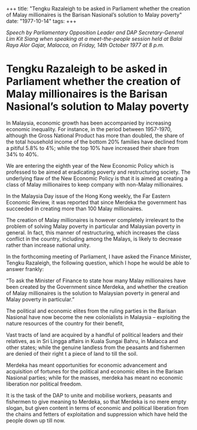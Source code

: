 +++ 
title: "Tengku Razaleigh to be asked in Parliament whether the creation of Malay millionaires is the Barisan Nasional’s solution to Malay poverty"
date: "1977-10-14"
tags:
+++

_Speech by Parliamentary Opposition Leader and DAP Secretary-General Lim Kit Siang when speaking at a meet-the-people session held at Balai Raya Alor Gajar, Malacca, on Friday, 14th October 1977 at 8 p.m._

# Tengku Razaleigh to be asked in Parliament whether the creation of Malay millionaires is the Barisan Nasional’s solution to Malay poverty

In Malaysia, economic growth has been accompanied by increasing economic inequality. For instance, in the period between 1957-1970, although the Gross National Product has more than doubled, the share of the total household income of the bottom 20% families have declined from a pitiful 5.8% to 4%; while the top 10% have increased their share from 34% to 40%.</u>

We are entering the eighth year of the New Economic Policy which is professed to be aimed at eradicating poverty and restructuring society. The underlying flaw of the New Economic Policy is that it is aimed at creating a class of Malay millionaires to keep company with non-Malay millionaires.

In the Malaysia Day issue of the Hong Kong weekly, the Far Eastern Economic Review, it was reported that since Merdeka the government has succeeded in creating more than 100 Malay millionaires.

The creation of Malay millionaires is however completely irrelevant to the problem of solving Malay poverty in particular and Malaysian poverty in general. In fact, this manner of restructuring, which increases the class conflict in the country, including among the Malays, is likely to decrease rather than increase national unity.

In the forthcoming meeting of Parliament, I have asked the Finance Minister, Tengku Razaleigh, the following question, which I hope he would be able to answer frankly:

“To ask the Minister of Finance to state how many Malay millionaires have been created by the Government since Merdeka, and whether the creation of Malay millionaires is the solution to Malaysian poverty in general and Malay poverty in particular.”

The political and economic elites from the ruling parties in the Barisan Nasional have now become the new colonialists in Malaysia – exploiting the nature resources of the country for their benefit,

Vast tracts of land are acquired by a handful of political leaders and their relatives, as in Sri Lingga affairs in Kuala Sungai Bahru, in Malacca and other states; while the genuine landless from the peasants and fishermen are denied of their right t a piece of land to till the soil.

Merdeka has meant opportunities for economic advancement and acquisition of fortunes for the political and economic elites in the Barisan Nasional parties; while for the masses, merdeka has meant no economic liberation nor political freedom.

It is the task of the DAP to unite and mobilise workers, peasants and fishermen to give meaning to Merdeka, so that Merdeka is no mere empty slogan, but given content in terms of economic and political liberation from the chains and fetters of exploitation and suppression which have held the people down up till now.
 
